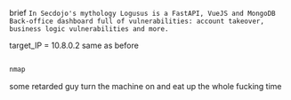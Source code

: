 
brief `In Secdojo's mythology Logusus is a FastAPI, VueJS and MongoDB Back-office dashboard full of vulnerabilities: account takeover, business logic vulnerabilities and more.`

target_IP = 10.8.0.2 same as before


```sql 

nmap 
```

some retarded guy turn the machine on and eat up the whole fucking time
